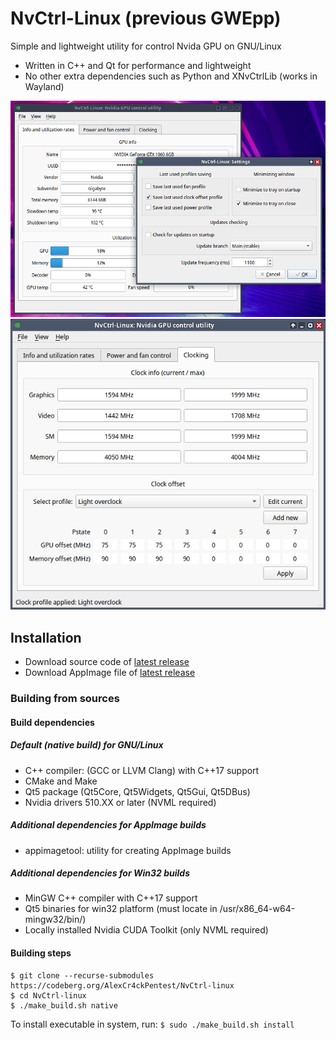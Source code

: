 # NvCtrl-Linux (previous GWEpp)
Simple and lightweight utility for control Nvida GPU on GNU/Linux

* Written in C++ and Qt for performance and lightweight
* No other extra dependencies such as Python and XNvCtrlLib (works in Wayland)

![UI 1](img/ui1.png)
![UI 1](img/ui2.png)

## Installation
* Download source code of [latest release](https://codeberg.org/AlexCr4ckPentest/NvCtrl-linux/releases/latest)
* Download AppImage file of [latest release](https://codeberg.org/AlexCr4ckPentest/NvCtrl-linux/releases/latest)

### Building from sources
#### Build dependencies
##### Default (native build) for GNU/Linux
* C++ compiler: (GCC or LLVM Clang) with C++17 support
* CMake and Make
* Qt5 package (Qt5Core, Qt5Widgets, Qt5Gui, Qt5DBus)
* Nvidia drivers 510.XX or later (NVML required)
##### Additional dependencies for AppImage builds
* appimagetool: utility for creating AppImage builds
##### Additional dependencies for Win32 builds
* MinGW C++ compiler with C++17 support
* Qt5 binaries for win32 platform (must locate in /usr/x86_64-w64-mingw32/bin/)
* Locally installed Nvidia CUDA Toolkit (only NVML required)
#### Building steps
```
$ git clone --recurse-submodules https://codeberg.org/AlexCr4ckPentest/NvCtrl-linux
$ cd NvCtrl-linux
$ ./make_build.sh native
```

To install executable in system, run:
``` $ sudo ./make_build.sh install ```

